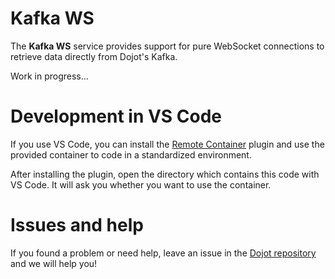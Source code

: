 # Kafka WS
The **Kafka WS** service provides support for pure WebSocket connections to retrieve data directly from Dojot's Kafka.

Work in progress...

# Development in VS Code

If you use VS Code, you can install the [Remote Container](https://marketplace.visualstudio.com/items?itemName=ms-vscode-remote.remote-containers) plugin and use the provided container to code in a standardized environment.

After installing the plugin, open the directory which contains this code with VS Code. It will ask you whether you want to use the container.

# **Issues and help**

If you found a problem or need help, leave an issue in the [Dojot repository](https://github.com/dojot/dojot) and we will help you!
